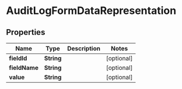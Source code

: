 
# AuditLogFormDataRepresentation

## Properties
Name | Type | Description | Notes
------------ | ------------- | ------------- | -------------
**fieldId** | **String** |  |  [optional]
**fieldName** | **String** |  |  [optional]
**value** | **String** |  |  [optional]




